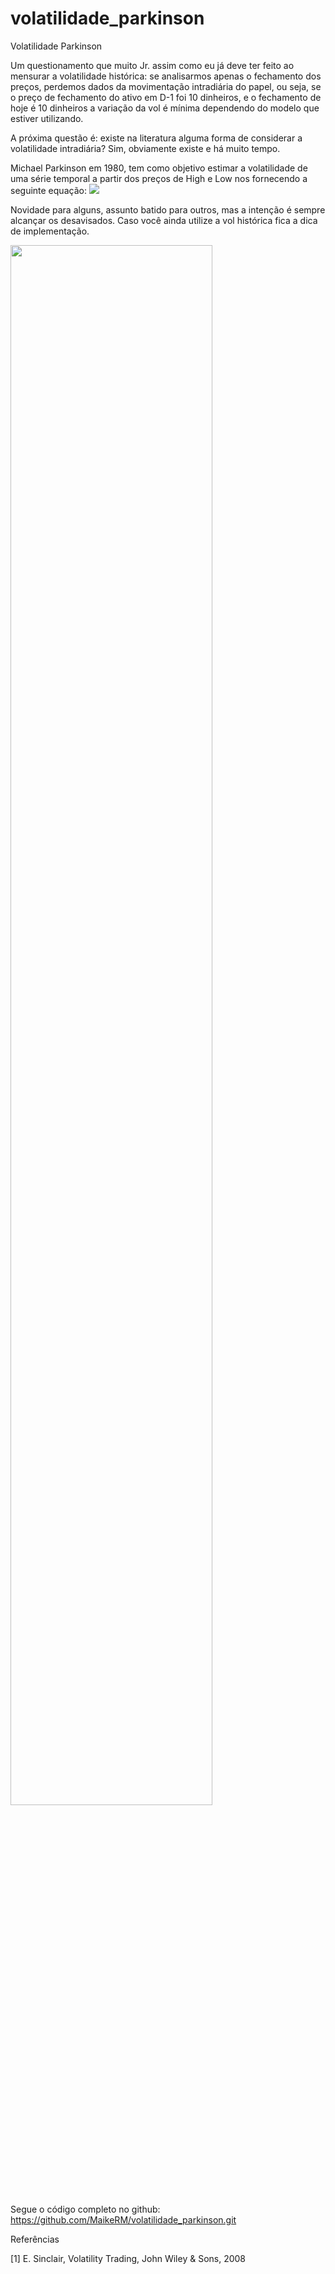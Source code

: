 # volatilidade_parkinson

Volatilidade Parkinson

Um questionamento que muito Jr. assim como eu já deve ter feito ao mensurar a volatilidade histórica: se analisarmos apenas o fechamento dos preços, perdemos dados da movimentação intradiária do papel, ou seja, se o preço de fechamento do ativo em D-1 foi 10 dinheiros, e o fechamento de hoje é 10 dinheiros a variação da vol é mínima dependendo do modelo que estiver utilizando.

A próxima questão é: existe na literatura alguma forma de considerar a volatilidade intradiária? Sim, obviamente existe e há muito tempo.

Michael Parkinson em 1980, tem como objetivo estimar a volatilidade de uma série temporal a partir dos preços de High e Low nos fornecendo a seguinte equação:
<a><img src="https://media-exp1.licdn.com/dms/image/C4D12AQE_c0-HBVyo8A/article-inline_image-shrink_1000_1488/0/1630432150303?e=1637193600&v=beta&t=hucELPLSvgsf18X0NiYYvXaebCQtwlDaAWGFJiUSUxk"/></a>

Novidade para alguns, assunto batido para outros, mas a intenção é sempre alcançar os desavisados. Caso você ainda utilize a vol histórica fica a dica de implementação.

<a><img src="https://media-exp1.licdn.com/dms/image/C4D12AQH43Ha7cPAFSQ/article-inline_image-shrink_1500_2232/0/1630432465174?e=1637193600&v=beta&t=Ra8AUoVi9m71cRFueGf4BTzeWhyR8huCMt7ZrGdvjY4"  width="80%"/></a>


Segue o código completo no github: https://github.com/MaikeRM/volatilidade_parkinson.git

Referências

[1] E. Sinclair, Volatility Trading, John Wiley & Sons, 2008
